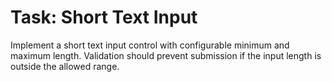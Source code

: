 # Task: Short Text Input

Implement a short text input control with configurable minimum and maximum length. Validation should prevent submission if the input length is outside the allowed range.

